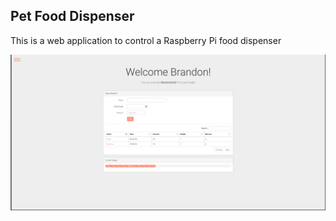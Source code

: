 ## Pet Food Dispenser 

This is a web application to control a Raspberry Pi food dispenser

![GUI](https://github.com/BrandonSleater/RaspiDispenser/blob/master/home.png)
